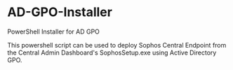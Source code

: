 # AD-GPO-Installer
 PowerShell Installer for AD GPO

This powershell script can be used to deploy Sophos Central Endpoint from the Central Admin Dashboard's SophosSetup.exe using Active Directory GPO.

